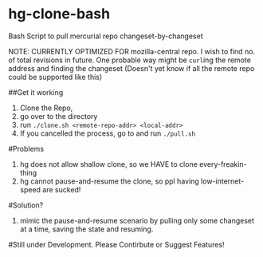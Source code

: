 hg-clone-bash
=============

Bash Script to pull mercurial repo changeset-by-changeset

NOTE: CURRENTLY OPTIMIZED FOR mozilla-central repo. I wish to find no. of total revisions in future. 
One probable way might be `curl`ing the remote address and finding the changeset (Doesn't yet know if all the remote repo could be supported like this)

##Get it working

1. Clone the Repo,
2. go over to the directory 
3. run `./clone.sh <remote-repo-addr> <local-addr>`
4. If you cancelled the process, go to <local-addr> and run `./pull.sh`

#Problems

1. hg does not allow shallow clone, so we HAVE to clone every-freakin-thing
2. hg cannot pause-and-resume the clone, so ppl having low-internet-speed are sucked!


#Solution?

1. mimic the pause-and-resume scenario by pulling only some changeset at a time, saving the state and resuming.


#Still under Development. Please Contirbute or Suggest Features!

